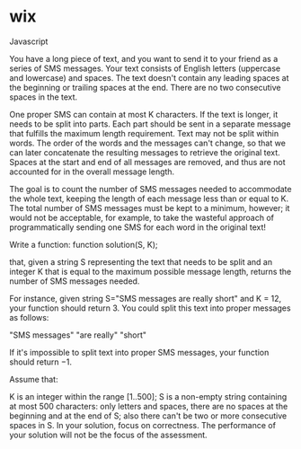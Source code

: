 # wix
Javascript

You have a long piece of text, and you want to send it to your friend as a series of SMS messages. Your text consists of English letters (uppercase and lowercase) and spaces. The text doesn't contain any leading spaces at the beginning or trailing spaces at the end. There are no two consecutive spaces in the text.

One proper SMS can contain at most K characters. If the text is longer, it needs to be split into parts. Each part should be sent in a separate message that fulfills the maximum length requirement. Text may not be split within words. The order of the words and the messages can't change, so that we can later concatenate the resulting messages to retrieve the original text. Spaces at the start and end of all messages are removed, and thus are not accounted for in the overall message length.

The goal is to count the number of SMS messages needed to accommodate the whole text, keeping the length of each message less than or equal to K. The total number of SMS messages must be kept to a minimum, however; it would not be acceptable, for example, to take the wasteful approach of programmatically sending one SMS for each word in the original text!

Write a function: function solution(S, K);

that, given a string S representing the text that needs to be split and an integer K that is equal to the maximum possible message length, returns the number of SMS messages needed.

For instance, given string S="SMS messages are really short" and K = 12, your function should return 3. You could split this text into proper messages as follows:

"SMS messages" "are really" "short"

If it's impossible to split text into proper SMS messages, your function should return −1.

Assume that:

K is an integer within the range [1..500];
S is a non-empty string containing at most 500 characters: only letters and spaces, there are no spaces at the beginning and at the end of S; also there can't be two or more consecutive spaces in S. In your solution, focus on correctness. The performance of your solution will not be the focus of the assessment.
